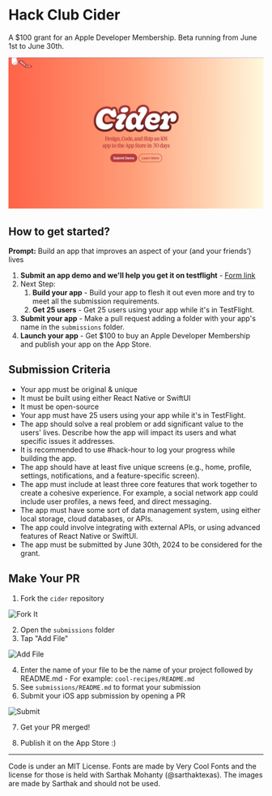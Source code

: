 # Hack Club Cider

A $100 grant for an Apple Developer Membership. Beta running from June 1st to June 30th.

![banner](/public/banner.png)

## How to get started?

**Prompt:** Build an app that improves an aspect of your (and your friends’) lives

1. **Submit an app demo and we'll help you get it on testflight** - [Form link](https://forms.hackclub.com/t/jALEZHqGE2us)
2. Next Step:
   1. **Build your app** - Build your app to flesh it out even more and try to meet all the submission requirements.
   2. **Get 25 users** - Get 25 users using your app while it's in TestFlight.
3. **Submit your app** - Make a pull request adding a folder with your app's name in the `submissions` folder.
4. **Launch your app** - Get $100 to buy an Apple Developer Membership and publish your app on the App Store.

## Submission Criteria

- Your app must be original & unique
- It must be built using either React Native or SwiftUI
- It must be open-source
- Your app must have 25 users using your app while it's in TestFlight.
- The app should solve a real problem or add significant value to the users' lives. Describe how the app will impact its users and what specific issues it addresses.
- It is recommended to use #hack-hour to log your progress while building the app.
- The app should have at least five unique screens (e.g., home, profile, settings, notifications, and a feature-specific screen).
- The app must include at least three core features that work together to create a cohesive experience. For example, a social network app could include user profiles, a news feed, and direct messaging.
- The app must have some sort of data management system, using either local storage, cloud databases, or APIs.
- The app could involve integrating with external APIs, or using advanced features of React Native or SwiftUI.
- The app must be submitted by June 30th, 2024 to be considered for the grant.

## Make Your PR

1. Fork the `cider` repository

![Fork It](https://cloud-pz98zz1cr-hack-club-bot.vercel.app/0image.png)

2. Open the `submissions` folder
3. Tap "Add File"

![Add File](https://raw.githubusercontent.com/hackclub/OnBoard/main/docs/images/directions/add-file.png)

4. Enter the name of your file to be the name of your project followed by README.md - For example: `cool-recipes/README.md`
5. See `submissions/README.md` to format your submission
6. Submit your iOS app submission by opening a PR

![Submit](https://cloud-be0cahfru-hack-club-bot.vercel.app/0screenshot_2024-04-15_at_8.31.39_am.png)

7. Get your PR merged!

8. Publish it on the App Store :)

---

Code is under an MIT License. Fonts are made by Very Cool Fonts and the license for those is held with Sarthak Mohanty (@sarthaktexas). The images are made by Sarthak and should not be used.
